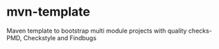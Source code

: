 mvn-template
============

Maven template to bootstrap multi module projects with quality checks- PMD, Checkstyle and Findbugs
